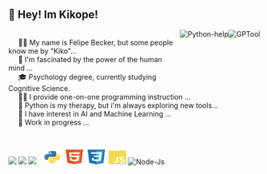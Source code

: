 ## 👋 Hey! Im Kikope!

<img align="right" alt="GPTool" height="120" src="https://media.discordapp.net/attachments/770989141134671925/1160181803978608651/GPTool_png.png?ex=6533ba81&is=65214581&hm=84585c49eb44f2493965097d2a3158239ce242a64349d3e4cd04bb29125c026f&=">
<a href="https://cdn.discordapp.com/attachments/770989141134671925/1160185849334464573/Python_help_-_Aulas_particulares.pdf?ex=6533be45&is=65214945&hm=677f726106df35d432bc6bc649894043d88e37f308f54047fed8e4c00b671dae&" target="_blank">
  <img align="right" alt="Python-help" height="95" src="https://media.discordapp.net/attachments/770989141134671925/1160181141756706906/image-removebg-preview.png?ex=6533b9e3&is=652144e3&hm=38c9a6a74f7ee108380772ca664e4d2a756213a4e39130489e97fc0806fb8025">
</a>

<br>
‎ ‎ ‎ ‎ ‎ 🙋‍♂️ My name is Felipe Becker, but some people know me by "Kiko"... <br>
‎ ‎ ‎ ‎ ‎ 🧠 I'm fascinated by the power of the human mind ... <br>
‎ ‎ ‎ ‎ ‎ 🎓 Psychology degree, currently studying Cognitive Science. <br>
‎ ‎ ‎ ‎ ‎ 👨‍💻 I provide one-on-one programming instruction ... <br>
‎ ‎ ‎ ‎ ‎ 🐍 Python is my therapy, but i'm always exploring new tools... <br>
‎ ‎ ‎ ‎ ‎ 🤖 I have interest in AI and Machine Learning ... <br>
‎ ‎ ‎ ‎ ‎ 🚀 Work in progress ... <br>


 ##
 
 <br>
 <div> 
<!--
    <a href="https://www.youtube.com/channel/" target="_blank"><img src="https://img.shields.io/badge/YouTube-FF0000?style=for-the-badge&logo=youtube&logoColor=white" target="_blank"></a>
 -->
<!--
 <a href="https://instagram.com/beckerfelipee" target="_blank"><img src="https://img.shields.io/badge/-Instagram-%23E4405F?style=for-the-badge&logo=instagram&logoColor=white" target="_blank"></a>
 -->
 <a href="https://cdn.discordapp.com/attachments/770989141134671925/1160196258691022888/Kikope_Discord.png?ex=6533c7f7&is=652152f7&hm=95c883607f5586049b244be135897da722efa19adeaa7f4a372595650b44147a&" target="_blank"><img src="https://img.shields.io/badge/Discord-7289DA?style=for-the-badge&logo=discord&logoColor=white" target="_blank"></a> 
  <a href = "mailto:beckerfelipee@gmail.com"><img src="https://img.shields.io/badge/-Gmail-%23333?style=for-the-badge&logo=gmail&logoColor=white" target="_blank"></a>
  <a href="https://www.linkedin.com/in/felipebeckersantos/" target="_blank"><img src="https://img.shields.io/badge/-LinkedIn-%230077B5?style=for-the-badge&logo=linkedin&logoColor=white" target="_blank"></a> 
 ‎ ‎
  <img alt="Python" height="30" width="40" src="https://raw.githubusercontent.com/devicons/devicon/master/icons/python/python-original.svg">
  <img alt="Html-5" height="30" width="40" src="https://raw.githubusercontent.com/devicons/devicon/master/icons/html5/html5-original.svg">
  <img alt="Css-3" height="30" width="40" src="https://raw.githubusercontent.com/devicons/devicon/master/icons/css3/css3-original.svg">
  <img alt="Js" height="28" width="36" src="https://raw.githubusercontent.com/devicons/devicon/master/icons/javascript/javascript-plain.svg">
  <img alt="Node-Js" height="50" width=80" src="https://cdn.jsdelivr.net/gh/devicons/devicon/icons/nodejs/nodejs-plain-wordmark.svg">
  
  
  <!--  
  ![Snake animation](https://github.com/Kikope/Kikope/blob/output/github-contribution-grid-snake.svg)
   -->
